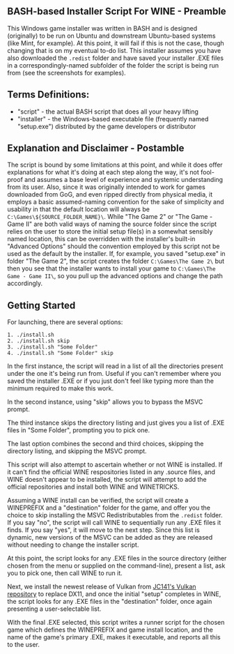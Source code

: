 ## BASH-based Installer Script For WINE - Preamble
This Windows game installer was written in BASH and is designed (originally) to be run on Ubuntu and downstream Ubuntu-based systems (like Mint, for example). At this point, it will fail if this is not the case, though changing that is on my eventual to-do list. This installer assumes you have also downloaded the `.redist` folder and have saved your installer .EXE files in a correspondingly-named subfolder of the folder the script is being run from (see the screenshots for examples).

## Terms Definitions:
 - "script" - the actual BASH script that does all your heavy lifting
 - "installer" - the Windows-based executable file (frequently named "setup.exe") distributed by the game developers or distributor

## Explanation and Disclaimer - Postamble
The script is bound by some limitations at this point, and while it does offer explanations for what it's doing at each step along the way, it's not fool-proof and assumes a base level of experience and systemic understanding from its user. Also, since it was originally intended to work for games downloaded from GoG, and even ripped directly from physical media, it employs a basic assumed-naming convention for the sake of simplicity and usability in that the default location will always be `C:\Games\${SOURCE_FOLDER_NAME}\`. While "The Game 2" or "The Game - Game II" are both valid ways of naming the source folder since the script relies on the user to store the initial setup file(s) in a somewhat sensibly named location, this can be overridden with the installer's built-in "Advanced Options" should the convention employed by this script not be used as the default by the installer. If, for example, you saved "setup.exe" in folder "The Game 2", the script creates the folder `C:\Games\The Game 2\` but then you see that the installer wants to install your game to `C:\Games\The Game - Game II\`, so you pull up the advanced options and change the path accordingly.

## Getting Started
For launching, there are several options:

    1. ./install.sh
    2. ./install.sh skip
    3. ./install.sh "Some Folder"
    4. ./install.sh "Some Folder" skip

In the first instance, the script will read in a list of all the directories present under the one it's being run from. Useful if you can't remember where you saved the installer .EXE or if you just don't feel like typing more than the minimum required to make this work.

In the second instance, using "skip" allows you to bypass the MSVC prompt.

The third instance skips the directory listing and just gives you a list of .EXE files in "Some Folder", prompting you to pick one.

The last option combines the second and third choices, skipping the directory listing, and skipping the MSVC prompt.

This script will also attempt to ascertain whether or not WINE is installed. If it can't find the official WINE respositories listed in any .source files, and WINE doesn't appear to be installed, the script will attempt to add the official repositories and install both WINE and WINETRICKS.

Assuming a WINE install can be verified, the script will create a WINEPREFIX and a "destination" folder for the game, and offer you the choice to skip installing the MSVC Redistributables from the `.redist` folder. If you say "no", the script will call WINE to sequentially run any .EXE files it finds. If you say "yes", it will move to the next step. Since this list is dynamic, new versions of the MSVC can be added as they are released without needing to change the installer script.

At this point, the script looks for any .EXE files in the source directory (either chosen from the menu or supplied on the command-line), present a list, ask you to pick one, then call WINE to run it.

Next, we install the newest release of Vulkan from [JC141's Vulkan repository](https://github.com/jc141x/vulkan) to replace DX11, and once the initial "setup" completes in WINE, the script looks for any .EXE files in the "destination" folder, once again presenting a user-selectable list.

With the final .EXE selected, this script writes a runner script for the chosen game which defines the WINEPREFIX and game install location, and the name of the game's primary .EXE, makes it executable, and reports all this to the user.
